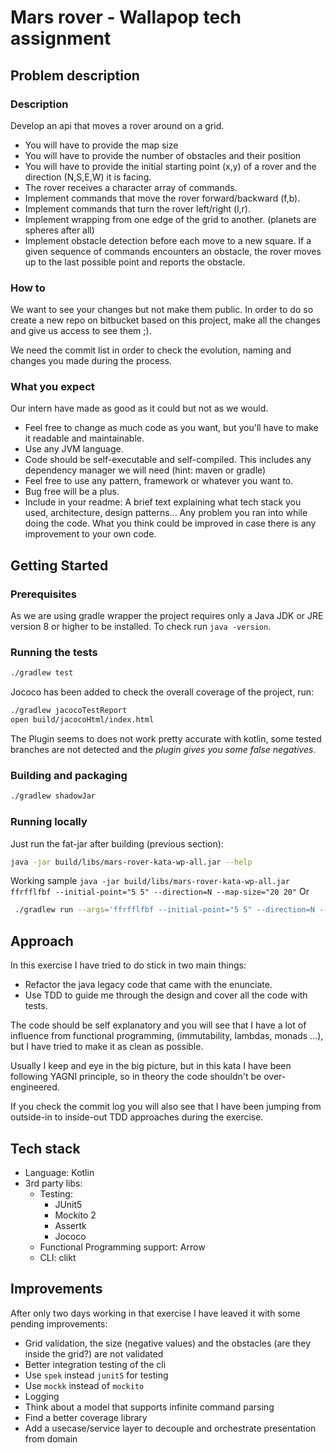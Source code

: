 # Mars rover - Wallapop tech assignment

## Problem description

### Description

Develop an api that moves a rover around on a grid.

- You will have to provide the map size
- You will have to provide the number of obstacles and their position
- You will have to provide the initial starting point (x,y) of a rover and the direction (N,S,E,W) it is facing.
- The rover receives a character array of commands.
- Implement commands that move the rover forward/backward (f,b).
- Implement commands that turn the rover left/right (l,r).
- Implement wrapping from one edge of the grid to another. (planets are spheres after all)
- Implement obstacle detection before each move to a new square. If a given sequence of commands encounters an obstacle, the rover moves up to the last possible point and reports the obstacle.

### How to
We want to see your changes but not make them public. In order to do so create a new repo on bitbucket based on this project, make all the changes and give us access to see them ;).

We need the commit list in order to check the evolution, naming and changes you made during the process.

### What you expect
Our intern have made as good as it could but not as we would. 

- Feel free to change as much code as you want, but you'll have to make it readable and maintainable.
- Use any JVM language.
- Code should be self-executable and self-compiled. This includes any dependency manager we will need (hint: maven or gradle)
- Feel free to use any pattern, framework or whatever you want to.
- Bug free will be a plus.
- Include in your readme:
  A brief text explaining what tech stack you used, architecture, design patterns...
  Any problem you ran into while doing the code.
  What you think could be improved in case there is any improvement to your own code.
  
## Getting Started

### Prerequisites

As we are using gradle wrapper the project requires only a Java JDK or JRE version 8 or higher to be installed.
To check run `java -version`.

### Running the tests

```bash
./gradlew test
```
Jococo has been added to check the overall coverage of the project, run:
```bash
./gradlew jacocoTestReport
open build/jacocoHtml/index.html
```
The Plugin seems to does not work pretty accurate with kotlin, some tested branches are not detected and
the *plugin gives you some false negatives*. 

### Building and packaging

```bash
./gradlew shadowJar
```

### Running locally

Just run the fat-jar after building (previous section):
```bash
java -jar build/libs/mars-rover-kata-wp-all.jar --help
```
Working sample 
`java -jar build/libs/mars-rover-kata-wp-all.jar ffrfflfbf --initial-point="5 5" --direction=N --map-size="20 20"`
Or
```bash
 ./gradlew run --args='ffrfflfbf --initial-point="5 5" --direction=N --map-size="20 20"'
```

## Approach

In this exercise I have tried to do stick in two main things:
- Refactor the java legacy code that came with the enunciate.
- Use TDD to guide me through the design and cover all the code with tests.

The code should be self explanatory and you will see that I have a lot of influence from functional programming, 
(immutability, lambdas, monads ...), but I have tried to make it as clean as possible.

Usually I keep and eye in the big picture, but in this kata I have been following YAGNI principle, so in theory the code
shouldn't be over-engineered.

If you check the commit log you will also see that I have been jumping from outside-in to inside-out TDD approaches 
during the exercise.

## Tech stack

- Language: Kotlin
- 3rd party libs:
    - Testing:
        - JUnit5
        - Mockito 2
        - Assertk
        - Jococo
    - Functional Programming support: Arrow
    - CLI: clikt
    
## Improvements

After only two days working in that exercise I have leaved it with some pending improvements:

- Grid validation, the size (negative values) and the obstacles (are they inside the grid?) are not validated
- Better integration testing of the cli
- Use `spek` instead `junit5` for testing
- Use `mockk` instead of `mockito`
- Logging
- Think about a model that supports infinite command parsing
- Find a better coverage library
- Add a usecase/service layer to decouple and orchestrate presentation from domain 



